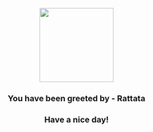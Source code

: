 <p align="center">
    <img src="https://raw.githubusercontent.com/PokeAPI/sprites/master/sprites/pokemon/19.png" width="150" height="150">
</p>
<h3 align="center">You have been greeted by - <b>Rattata</b></h3>
<h3 align="center">Have a nice day!</h3>
